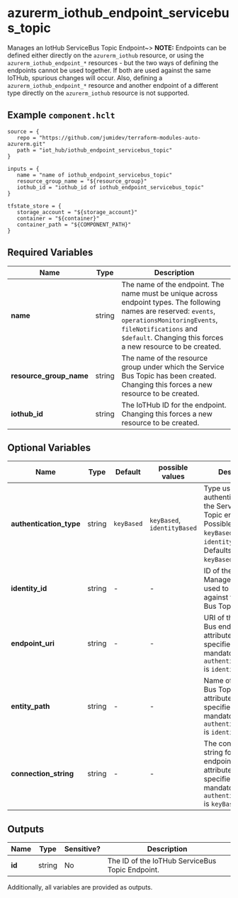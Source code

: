 # azurerm_iothub_endpoint_servicebus_topic

Manages an IotHub ServiceBus Topic Endpoint~> **NOTE:** Endpoints can be defined either directly on the `azurerm_iothub` resource, or using the `azurerm_iothub_endpoint_*` resources - but the two ways of defining the endpoints cannot be used together. If both are used against the same IoTHub, spurious changes will occur. Also, defining a `azurerm_iothub_endpoint_*` resource and another endpoint of a different type directly on the `azurerm_iothub` resource is not supported.

## Example `component.hclt`

```hcl
source = {
   repo = "https://github.com/jumidev/terraform-modules-auto-azurerm.git" 
   path = "iot_hub/iothub_endpoint_servicebus_topic" 
}

inputs = {
   name = "name of iothub_endpoint_servicebus_topic" 
   resource_group_name = "${resource_group}" 
   iothub_id = "iothub_id of iothub_endpoint_servicebus_topic" 
}

tfstate_store = {
   storage_account = "${storage_account}" 
   container = "${container}" 
   container_path = "${COMPONENT_PATH}" 
}

```

## Required Variables

| Name | Type |  Description |
| ---- | --------- |  ----------- |
| **name** | string |  The name of the endpoint. The name must be unique across endpoint types. The following names are reserved: `events`, `operationsMonitoringEvents`, `fileNotifications` and `$default`. Changing this forces a new resource to be created. | 
| **resource_group_name** | string |  The name of the resource group under which the Service Bus Topic has been created. Changing this forces a new resource to be created. | 
| **iothub_id** | string |  The IoTHub ID for the endpoint. Changing this forces a new resource to be created. | 

## Optional Variables

| Name | Type |  Default  |  possible values |  Description |
| ---- | --------- |  ----------- | ----------- | ----------- |
| **authentication_type** | string |  `keyBased`  |  `keyBased`, `identityBased`  |  Type used to authenticate against the Service Bus Topic endpoint. Possible values are `keyBased` and `identityBased`. Defaults to `keyBased`. | 
| **identity_id** | string |  -  |  -  |  ID of the User Managed Identity used to authenticate against the Service Bus Topic endpoint. | 
| **endpoint_uri** | string |  -  |  -  |  URI of the Service Bus endpoint. This attribute can only be specified and is mandatory when `authentication_type` is `identityBased`. | 
| **entity_path** | string |  -  |  -  |  Name of the Service Bus Topic. This attribute can only be specified and is mandatory when `authentication_type` is `identityBased`. | 
| **connection_string** | string |  -  |  -  |  The connection string for the endpoint. This attribute can only be specified and is mandatory when `authentication_type` is `keyBased`. | 



## Outputs

| Name | Type | Sensitive? | Description |
| ---- | ---- | --------- | --------- |
| **id** | string | No  | The ID of the IoTHub ServiceBus Topic Endpoint. | 

Additionally, all variables are provided as outputs.
